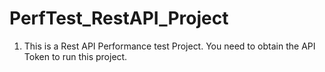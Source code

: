 # PerfTest_RestAPI_Project

1. This is a Rest API Performance test Project.  You need to obtain the API Token to  run this project.
   
